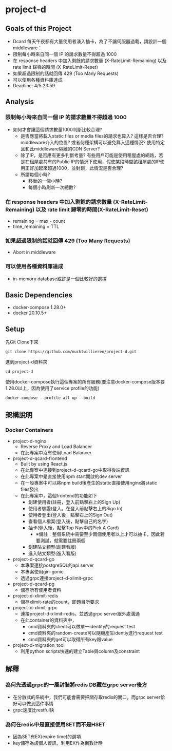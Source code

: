 # project-d

## Goals of this Project
- Dcard 每天午夜都有大量使用者湧入抽卡，為了不讓伺服器過載，請設計一個 middleware：
- 限制每小時來自同一個 IP 的請求數量不得超過 1000
- 在 response headers 中加入剩餘的請求數量 (X-RateLimit-Remaining) 以及 rate limit 歸零的時間 (X-RateLimit-Reset)
- 如果超過限制的話就回傳 429 (Too Many Requests)
- 可以使用各種資料庫達成
- Deadline: 4/5 23:59

## Analysis
### 限制每小時來自同一個 IP 的請求數量不得超過 1000
- 如何才會讓這個請求數量1000判斷比較合理?
  - 是否應當將載入static files or media files的請求也算入? 這樣是否合理? middleware介入的位置? 或者何種架構可以避免算入這種情況? 使用特定且和此middleware隔離的CDN Server?
  - 除了IP，是否應有更多判斷考量? 有些用戶可能是使用租屋處的網路，若是在租屋處共有的Public IP的情況下使用，假使某段時間該租屋處的IP使用正好加起來超過1000，並封鎖，此情況是否合理? 
  - 所謂每個小時?
    - 移動的一個小時?
    - 每個小時刷新一次總數?

### 在 response headers 中加入剩餘的請求數量 (X-RateLimit-Remaining) 以及 rate limit 歸零的時間(X-RateLimit-Reset)
- remaining = max - count 
- time_remaining = TTL

### 如果超過限制的話就回傳 429 (Too Many Requests)
- Abort in middleware

### 可以使用各種資料庫達成
- in-memory database或許是一個比較好的選擇

## Basic Dependencies
- docker-compose 1.28.0+
- docker 20.10.5+

## Setup
先Git Clone下來 
```
git clone https://github.com/nucktwillieren/project-d.git
```

進到project-d資料夾
```
cd project-d
```

使用docker-compose執行這個專案的所有服務(要注意docker-compose版本要1.28.0以上，因為使用了service profile的功能)
```
docker-compose --profile all up --build 
```

## 架構說明
### Docker Containers
- project-d-nginx
  - Reverse Proxy and Load Balancer
  - 在此專案中沒有使用Load Balancer
- project-d-qcard-frontend
  - Built by using React.js
  - 在此專案中連接到project-d-qcard-go中取得後端資訊
  - 在此專案中是直接使用npm start開啟的dev server
  - 在一般專案中可以將npm build後產生的static直接使用nginx將static files發出
  - 在此專案中，這個frontend的功能如下
    - 創建使用者(註冊，登入前點擊右上的Sign Up)
    - 使用者驗證(登入。在登入前點擊右上的Sign In)
    - 使用者登出(登入後，點擊右上的Sign Out)
    - 查看個人檔案(登入後，點擊自己的名字)
    - 抽卡(登入後，點擊Top Nav中的Pick A Card)
      - ※備註：整個系統中需要至少兩個使用者以上才可以抽卡，因此若要測試，就需要註冊兩個
    - 創建貼文類型(創建看版)
    - 進入貼文類型(進入看版)
- project-d-qcard-go
  - 本專案連接postgreSQL的api server
  - 本專案使用gin-gonic
  - 透過grpc連接project-d-xlimit-grpc
- project-d-qcard-pg
  - 儲存所有使用者資料
- project-d-xlimit-redis
  - 儲存xlimit-rate的count，即題目所要求
- project-d-xlimit-grpc
  - 連接project-d-xlimit-redis，並透過grpc server跟外處溝通
  - 在此container的資料夾中，
    -  cmd資料夾的client可以做單一identity的request test
    -  cmd資料夾的random-create可以隨機產生identiy進行request test
    -  cmd資料夾的get可以取得所有key跟value   
- project-d-migration_tool
  - 利用python scripts快速的建立Table與column及constraint

## 解釋
### 為何先透過grpc的一層封裝將redis DB藏在grpc server後方
- 在分散式的系統中，我們可能會需要把關存取redis的關口，而grpc server恰好可以做到這件事情
- grpc速度比restful快
### 為何在redis中是直接使用SET而不是HSET
- 因為SET有EX(expire time)的選項
- key儲存為該個人資訊，利用EX作為倒數計時
